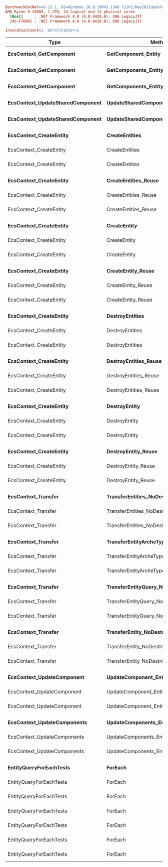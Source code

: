 ``` ini

BenchmarkDotNet=v0.13.1, OS=Windows 10.0.19043.1348 (21H1/May2021Update)
AMD Ryzen 9 3900X, 1 CPU, 24 logical and 12 physical cores
  [Host]     : .NET Framework 4.8 (4.8.4420.0), X86 LegacyJIT
  Job-FTOBUC : .NET Framework 4.8 (4.8.4420.0), X86 LegacyJIT

InvocationCount=1  UnrollFactor=1  

```
|                             Type |                                Method |    CompArr |       ReadWrite |         Mean |     Error |    StdDev |       Median |
|--------------------------------- |-------------------------------------- |----------- |---------------- |-------------:|----------:|----------:|-------------:|
|          **EcsContext_GetComponent** |                   **GetComponent_Entity** |          **?** |               **?** |   **176.794 ms** | **0.5233 ms** | **0.4895 ms** |   **176.535 ms** |
|                                  |                                       |            |                 |              |           |           |              |
|          **EcsContext_GetComponent** |         **GetComponents_EntityArcheType** |          **?** |               **?** |     **5.736 ms** | **0.2500 ms** | **0.7371 ms** |     **5.837 ms** |
|                                  |                                       |            |                 |              |           |           |              |
|          **EcsContext_GetComponent** |             **GetComponents_EntityQuery** |          **?** |               **?** |     **5.670 ms** | **0.2305 ms** | **0.6796 ms** |     **5.812 ms** |
|                                  |                                       |            |                 |              |           |           |              |
| **EcsContext_UpdateSharedComponent** | **UpdateSharedComponent_EntityArcheType** |          **?** |               **?** |     **4.591 ms** | **0.0913 ms** | **0.2023 ms** |     **4.510 ms** |
|                                  |                                       |            |                 |              |           |           |              |
| **EcsContext_UpdateSharedComponent** |     **UpdateSharedComponent_EntityQuery** |          **?** |               **?** |     **6.737 ms** | **0.1364 ms** | **0.3758 ms** |     **6.684 ms** |
|                                  |                                       |            |                 |              |           |           |              |
|          **EcsContext_CreateEntity** |                        **CreateEntities** |  **Normal_x4** |               **?** |    **37.353 ms** | **0.5372 ms** | **0.5025 ms** |    **37.308 ms** |
|          EcsContext_CreateEntity |                        CreateEntities | Managed_x4 |               ? |    43.596 ms | 0.8606 ms | 2.0285 ms |    43.421 ms |
|          EcsContext_CreateEntity |                        CreateEntities |  Shared_x4 |               ? |    11.761 ms | 0.2344 ms | 0.3785 ms |    11.797 ms |
|                                  |                                       |            |                 |              |           |           |              |
|          **EcsContext_CreateEntity** |                  **CreateEntities_Reuse** |  **Normal_x4** |               **?** |     **9.315 ms** | **0.3439 ms** | **1.0141 ms** |     **9.283 ms** |
|          EcsContext_CreateEntity |                  CreateEntities_Reuse | Managed_x4 |               ? |    14.388 ms | 0.3429 ms | 1.0110 ms |    14.652 ms |
|          EcsContext_CreateEntity |                  CreateEntities_Reuse |  Shared_x4 |               ? |     7.004 ms | 0.2851 ms | 0.8361 ms |     6.792 ms |
|                                  |                                       |            |                 |              |           |           |              |
|          **EcsContext_CreateEntity** |                          **CreateEntity** |  **Normal_x4** |               **?** |   **268.019 ms** | **2.0566 ms** | **1.9237 ms** |   **268.520 ms** |
|          EcsContext_CreateEntity |                          CreateEntity | Managed_x4 |               ? |   268.433 ms | 3.6209 ms | 3.2098 ms |   268.471 ms |
|          EcsContext_CreateEntity |                          CreateEntity |  Shared_x4 |               ? |   139.309 ms | 2.5784 ms | 2.4118 ms |   139.424 ms |
|                                  |                                       |            |                 |              |           |           |              |
|          **EcsContext_CreateEntity** |                    **CreateEntity_Reuse** |  **Normal_x4** |               **?** |   **200.541 ms** | **0.6994 ms** | **0.6200 ms** |   **200.845 ms** |
|          EcsContext_CreateEntity |                    CreateEntity_Reuse | Managed_x4 |               ? |   213.286 ms | 0.3197 ms | 0.2496 ms |   213.358 ms |
|          EcsContext_CreateEntity |                    CreateEntity_Reuse |  Shared_x4 |               ? |   121.215 ms | 0.5387 ms | 0.5039 ms |   121.379 ms |
|                                  |                                       |            |                 |              |           |           |              |
|          **EcsContext_CreateEntity** |                       **DestroyEntities** |  **Normal_x4** |               **?** |    **63.028 ms** | **0.5831 ms** | **0.5454 ms** |    **62.895 ms** |
|          EcsContext_CreateEntity |                       DestroyEntities | Managed_x4 |               ? |    83.521 ms | 0.3160 ms | 0.2801 ms |    83.566 ms |
|          EcsContext_CreateEntity |                       DestroyEntities |  Shared_x4 |               ? |    48.122 ms | 0.4060 ms | 0.3599 ms |    48.249 ms |
|                                  |                                       |            |                 |              |           |           |              |
|          **EcsContext_CreateEntity** |                 **DestroyEntities_Reuse** |  **Normal_x4** |               **?** |    **60.966 ms** | **0.1944 ms** | **0.1624 ms** |    **60.996 ms** |
|          EcsContext_CreateEntity |                 DestroyEntities_Reuse | Managed_x4 |               ? |    81.850 ms | 0.3704 ms | 0.3093 ms |    81.656 ms |
|          EcsContext_CreateEntity |                 DestroyEntities_Reuse |  Shared_x4 |               ? |    45.810 ms | 0.0843 ms | 0.0748 ms |    45.820 ms |
|                                  |                                       |            |                 |              |           |           |              |
|          **EcsContext_CreateEntity** |                         **DestroyEntity** |  **Normal_x4** |               **?** |    **56.327 ms** | **0.4911 ms** | **0.4353 ms** |    **56.398 ms** |
|          EcsContext_CreateEntity |                         DestroyEntity | Managed_x4 |               ? |    79.629 ms | 0.5628 ms | 0.4700 ms |    79.677 ms |
|          EcsContext_CreateEntity |                         DestroyEntity |  Shared_x4 |               ? |    44.749 ms | 0.3630 ms | 0.3218 ms |    44.746 ms |
|                                  |                                       |            |                 |              |           |           |              |
|          **EcsContext_CreateEntity** |                   **DestroyEntity_Reuse** |  **Normal_x4** |               **?** |    **54.257 ms** | **0.1186 ms** | **0.1051 ms** |    **54.264 ms** |
|          EcsContext_CreateEntity |                   DestroyEntity_Reuse | Managed_x4 |               ? |    77.198 ms | 0.1829 ms | 0.1528 ms |    77.176 ms |
|          EcsContext_CreateEntity |                   DestroyEntity_Reuse |  Shared_x4 |               ? |    42.656 ms | 0.1010 ms | 0.0945 ms |    42.657 ms |
|                                  |                                       |            |                 |              |           |           |              |
|              **EcsContext_Transfer** |            **TransferEntities_NoDestroy** |  **Normal_x4** |               **?** |   **150.053 ms** | **0.8128 ms** | **0.7205 ms** |   **150.024 ms** |
|              EcsContext_Transfer |            TransferEntities_NoDestroy | Managed_x4 |               ? |   209.442 ms | 0.9708 ms | 0.9081 ms |   209.150 ms |
|              EcsContext_Transfer |            TransferEntities_NoDestroy |  Shared_x4 |               ? |   126.150 ms | 0.8338 ms | 0.7799 ms |   126.283 ms |
|                                  |                                       |            |                 |              |           |           |              |
|              **EcsContext_Transfer** |     **TransferEntityArcheType_NoDestroy** |  **Normal_x4** |               **?** |     **9.460 ms** | **0.2706 ms** | **0.7979 ms** |     **9.712 ms** |
|              EcsContext_Transfer |     TransferEntityArcheType_NoDestroy | Managed_x4 |               ? |    11.789 ms | 0.3084 ms | 0.9094 ms |    11.890 ms |
|              EcsContext_Transfer |     TransferEntityArcheType_NoDestroy |  Shared_x4 |               ? |     7.239 ms | 0.2996 ms | 0.8833 ms |     7.580 ms |
|                                  |                                       |            |                 |              |           |           |              |
|              **EcsContext_Transfer** |         **TransferEntityQuery_NoDestroy** |  **Normal_x4** |               **?** |    **43.189 ms** | **0.8010 ms** | **0.7867 ms** |    **43.144 ms** |
|              EcsContext_Transfer |         TransferEntityQuery_NoDestroy | Managed_x4 |               ? |    93.568 ms | 1.2583 ms | 1.1770 ms |    93.657 ms |
|              EcsContext_Transfer |         TransferEntityQuery_NoDestroy |  Shared_x4 |               ? |    12.813 ms | 0.2556 ms | 0.7293 ms |    12.553 ms |
|                                  |                                       |            |                 |              |           |           |              |
|              **EcsContext_Transfer** |              **TransferEntity_NoDestroy** |  **Normal_x4** |               **?** |   **206.334 ms** | **0.6720 ms** | **0.6286 ms** |   **206.399 ms** |
|              EcsContext_Transfer |              TransferEntity_NoDestroy | Managed_x4 |               ? |   270.315 ms | 0.5341 ms | 0.4996 ms |   270.517 ms |
|              EcsContext_Transfer |              TransferEntity_NoDestroy |  Shared_x4 |               ? |   481.382 ms | 0.6646 ms | 0.5549 ms |   481.366 ms |
|                                  |                                       |            |                 |              |           |           |              |
|       **EcsContext_UpdateComponent** |                **UpdateComponent_Entity** |  **Normal_x4** |               **?** |   **260.448 ms** | **0.3013 ms** | **0.2516 ms** |   **260.429 ms** |
|       EcsContext_UpdateComponent |                UpdateComponent_Entity | Managed_x4 |               ? |   266.760 ms | 0.4381 ms | 0.3658 ms |   266.741 ms |
|       EcsContext_UpdateComponent |                UpdateComponent_Entity |  Shared_x4 |               ? | 1,079.332 ms | 3.2103 ms | 3.0030 ms | 1,080.117 ms |
|                                  |                                       |            |                 |              |           |           |              |
|      **EcsContext_UpdateComponents** |               **UpdateComponents_Entity** |  **Normal_x4** |               **?** |   **383.987 ms** | **1.1899 ms** | **1.1131 ms** |   **384.421 ms** |
|      EcsContext_UpdateComponents |               UpdateComponents_Entity | Managed_x4 |               ? |   337.667 ms | 0.9773 ms | 0.9142 ms |   337.831 ms |
|      EcsContext_UpdateComponents |               UpdateComponents_Entity |  Shared_x4 |               ? |   627.457 ms | 2.1740 ms | 2.0336 ms |   627.655 ms |
|                                  |                                       |            |                 |              |           |           |              |
|          **EntityQueryForEachTests** |                               **ForEach** |          **?** |            **R0W0** |    **11.028 ms** | **0.1303 ms** | **0.1155 ms** |    **11.001 ms** |
|          EntityQueryForEachTests |                               ForEach |          ? |  R0W4_Normal_x4 |    83.370 ms | 0.2875 ms | 0.2401 ms |    83.341 ms |
|          EntityQueryForEachTests |                               ForEach |          ? |  R4W0_Normal_x4 |    81.433 ms | 0.1846 ms | 0.1541 ms |    81.394 ms |
|          EntityQueryForEachTests |                               ForEach |          ? | R0W4_Managed_x4 |    85.358 ms | 0.1771 ms | 0.1570 ms |    85.334 ms |
|          EntityQueryForEachTests |                               ForEach |          ? | R4W0_Managed_x4 |    81.223 ms | 0.3587 ms | 0.3180 ms |    81.309 ms |
|          EntityQueryForEachTests |                               ForEach |          ? |  R0W4_Shared_x4 |   230.816 ms | 2.5286 ms | 2.3653 ms |   231.321 ms |
|          EntityQueryForEachTests |                               ForEach |          ? |  R4W0_Shared_x4 |    22.293 ms | 0.1812 ms | 0.1695 ms |    22.306 ms |
